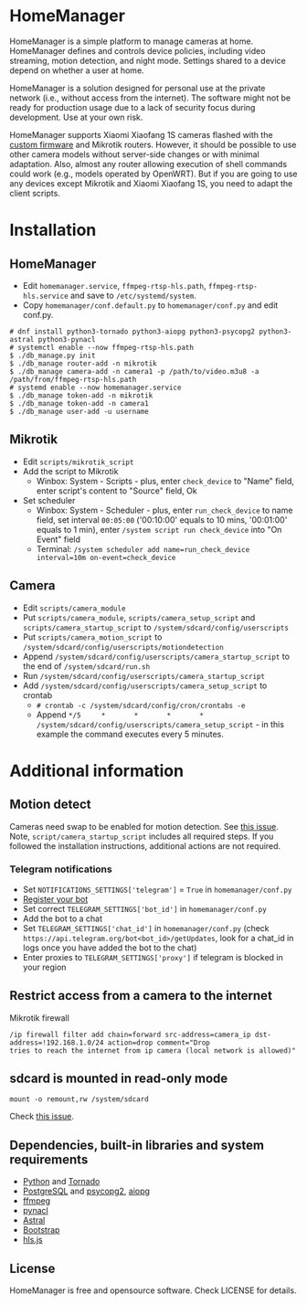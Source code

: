 
# HomeManager

HomeManager is a simple platform to manage cameras at home. HomeManager defines and controls device policies, including video streaming, motion detection, and night mode. Settings shared to a device depend on whether a user at home.

HomeManager is a solution designed for personal use at the private network (i.e., without access from the internet). The software might not be ready for production usage due to a lack of security focus during development. Use at your own risk.

HomeManager supports Xiaomi Xiaofang 1S cameras flashed with the [custom firmware](https://github.com/EliasKotlyar/Xiaomi-Dafang-Hacks) and Mikrotik routers. However, it should be possible to use other camera models without server-side changes or with minimal adaptation. Also, almost any router allowing execution of shell commands could work (e.g., models operated by OpenWRT). But if you are going to use any devices except Mikrotik and Xiaomi Xiaofang 1S, you need to adapt the client scripts.

# Installation
## HomeManager
* Edit `homemanager.service`, `ffmpeg-rtsp-hls.path`, `ffmpeg-rtsp-hls.service` and save to `/etc/systemd/system`.
* Copy `homemanager/conf.default.py` to `homemanager/conf.py` and edit conf.py.

```
# dnf install python3-tornado python3-aiopg python3-psycopg2 python3-astral python3-pynacl
# systemctl enable --now ffmpeg-rtsp-hls.path
$ ./db_manage.py init
$ ./db_manage router-add -n mikrotik
$ ./db_manage camera-add -n camera1 -p /path/to/video.m3u8 -a /path/from/ffmpeg-rtsp-hls.path
# systemd enable --now homemanager.service
$ ./db_manage token-add -n mikrotik
$ ./db_manage token-add -n camera1
$ ./db_manage user-add -u username
```

## Mikrotik
* Edit `scripts/mikrotik_script`
* Add the script to Mikrotik
  * Winbox: System - Scripts - plus, enter `check_device` to "Name" field, enter script's content to "Source" field, Ok
* Set scheduler
  * Winbox: System - Scheduler - plus, enter `run_check_device` to name field, set interval `00:05:00` ('00:10:00' equals to 10 mins, '00:01:00' equals to 1 min), enter `/system script run check_device` into "On Event" field
  * Terminal: `/system scheduler add name=run_check_device interval=10m on-event=check_device`

## Camera
* Edit `scripts/camera_module`
* Put `scripts/camera_module`, `scripts/camera_setup_script` and `scripts/camera_startup_script` to `/system/sdcard/config/userscripts`
* Put `scripts/camera_motion_script` to `/system/sdcard/config/userscripts/motiondetection`
* Append `/system/sdcard/config/userscripts/camera_startup_script` to the end of `/system/sdcard/run.sh`
* Run `/system/sdcard/config/userscripts/camera_startup_script` 
* Add `/system/sdcard/config/userscripts/camera_setup_script` to crontab
  * `# crontab -c /system/sdcard/config/cron/crontabs -e`
  * Append `*/5     *       *       *       *       /system/sdcard/config/userscripts/camera_setup_script` - in this example the command executes every 5 minutes.

# Additional information
## Motion detect
Cameras need swap to be enabled for motion detection. See [this issue](https://github.com/EliasKotlyar/Xiaomi-Dafang-Hacks/issues/552). Note, `script/camera_startup_script` includes all required steps. If you followed the installation instructions, additional actions are not required. 

### Telegram notifications
* Set `NOTIFICATIONS_SETTINGS['telegram']` = `True` in `homemanager/conf.py`
* [Register your bot](https://core.telegram.org/bots#6-botfather)
* Set correct `TELEGRAM_SETTINGS['bot_id']` in `homemanager/conf.py`
* Add the bot to a chat
* Set `TELEGRAM_SETTINGS['chat_id']` in `homemanager/conf.py` (check `https://api.telegram.org/bot<bot_id>/getUpdates`, look for a chat_id in logs once you have added the bot to the chat)
* Enter proxies to `TELEGRAM_SETTINGS['proxy']` if telegram is blocked in your region

## Restrict access from a camera to the internet
Mikrotik firewall
```
/ip firewall filter add chain=forward src-address=camera_ip dst-address=!192.168.1.0/24 action=drop comment="Drop 
tries to reach the internet from ip camera (local network is allowed)"
```

## sdcard is mounted in read-only mode
```
mount -o remount,rw /system/sdcard
```
Check [this issue](https://github.com/EliasKotlyar/Xiaomi-Dafang-Hacks/issues/409). 

## Dependencies, built-in libraries and system requirements
* [Python](http://www.python.org) and [Tornado](https://github.com/tornadoweb/tornado)
* [PostgreSQL](http://www.postgresql.org) and [psycopg2](http://initd.org/psycopg), [aiopg](https://github.com/aio-libs/aiopg)
* [ffmpeg](https://ffmpeg.org)
* [pynacl](https://github.com/pyca/pynacl/)
* [Astral](https://github.com/sffjunkie/astral)
* [Bootstrap](https://getbootstrap.com/)
* [hls.js](https://github.com/video-dev/hls.js/)

## License
HomeManager is free and opensource software. Check LICENSE for details.
